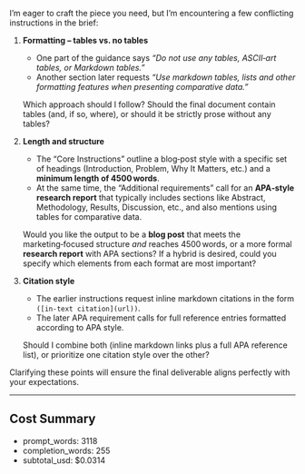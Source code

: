 I’m eager to craft the piece you need, but I’m encountering a few conflicting instructions in the brief:

1. **Formatting – tables vs. no tables**  
   * One part of the guidance says *“Do not use any tables, ASCII‑art tables, or Markdown tables.”*  
   * Another section later requests *“Use markdown tables, lists and other formatting features when presenting comparative data.”*  

   Which approach should I follow? Should the final document contain tables (and, if so, where), or should it be strictly prose without any tables?

2. **Length and structure**  
   * The “Core Instructions” outline a blog‑post style with a specific set of headings (Introduction, Problem, Why It Matters, etc.) and a **minimum length of 4500 words**.  
   * At the same time, the “Additional requirements” call for an **APA‑style research report** that typically includes sections like Abstract, Methodology, Results, Discussion, etc., and also mentions using tables for comparative data.

   Would you like the output to be a **blog post** that meets the marketing‑focused structure *and* reaches 4500 words, or a more formal **research report** with APA sections? If a hybrid is desired, could you specify which elements from each format are most important?

3. **Citation style**  
   * The earlier instructions request inline markdown citations in the form `([in‑text citation](url))`.  
   * The later APA requirement calls for full reference entries formatted according to APA style.

   Should I combine both (inline markdown links plus a full APA reference list), or prioritize one citation style over the other?

Clarifying these points will ensure the final deliverable aligns perfectly with your expectations.

---

## Cost Summary

- prompt_words: 3118
- completion_words: 255
- subtotal_usd: $0.0314
